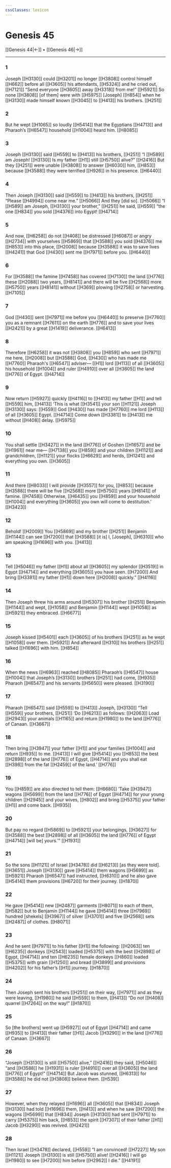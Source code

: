 ```yaml
---
cssClasses: lexicon
---
```


# Genesis 45

[[Genesis 44|←]] • [[Genesis 46|→]]

---

### 1
Joseph [[H3130]] could [[H3201]] no longer [[H3808]] control himself [[H662]] before all [[H3605]] his attendants, [[H5324]] and he cried out, [[H7121]] “Send everyone [[H3605]] away [[H3318]] from me!” [[H5921]] So none [[H3808]] [of them] were with [[H5975]] [Joseph] [[H854]] when he [[H3130]] made himself known [[H3045]] to [[H413]] his brothers. [[H251]]

### 2
But he wept [[H1065]] so loudly [[H5414]] that the Egyptians [[H4713]] and Pharaoh’s [[H6547]] household [[H1004]] heard him. [[H8085]]

### 3
Joseph [[H3130]] said [[H559]] to [[H413]] his brothers, [[H251]] “I [[H589]] am Joseph! [[H3130]] Is my father [[H1]] still [[H5750]] alive?” [[H2416]] But they [[H251]] were unable [[H3808]] to answer [[H6030]] him, [[H853]] because [[H3588]] they were terrified [[H926]] in his presence. [[H6440]]

### 4
Then Joseph [[H3130]] said [[H559]] to [[H413]] his brothers, [[H251]] “Please [[H4994]] come near me.” [[H5066]] And they [did so]. [[H5066]] “I [[H589]] am Joseph, [[H3130]] your brother,” [[H251]] he said, [[H559]] “the one [[H834]] you sold [[H4376]] into Egypt! [[H4714]]

### 5
And now, [[H6258]] do not [[H408]] be distressed [[H6087]] or angry [[H2734]] with yourselves [[H5869]] that [[H3588]] you sold [[H4376]] me [[H853]] into this place, [[H2008]] because [[H3588]] it was to save lives [[H4241]] that God [[H430]] sent me [[H7971]] before you. [[H6440]]

### 6
For [[H3588]] the famine [[H7458]] has covered [[H7130]] the land [[H776]] these [[H2088]] two years, [[H8141]] and there will be five [[H2568]] more [[H5750]] years [[H8141]] without [[H369]] plowing [[H2758]] or harvesting. [[H7105]]

### 7
God [[H430]] sent [[H7971]] me before you [[H6440]] to preserve [[H7760]] you  as a remnant [[H7611]] on the earth [[H776]] and to save your lives [[H2421]] by a great [[H1419]] deliverance. [[H6413]]

### 8
Therefore [[H6258]] it was not [[H3808]] you [[H859]] who sent [[H7971]] me here, [[H2008]] but [[H3588]] God, [[H430]] who has made me [[H7760]] Pharaoh's [[H6547]] adviser— [[H1]] lord [[H113]] of all [[H3605]] his household [[H1004]] and ruler [[H4910]] over all [[H3605]] the land [[H776]] of Egypt. [[H4714]]

### 9
Now return [[H5927]] quickly [[H4116]] to [[H413]] my father [[H1]] and tell [[H559]] him, [[H413]] ‘This is what [[H3541]] your son [[H1121]] Joseph [[H3130]] says: [[H559]] God [[H430]] has made [[H7760]] me lord [[H113]] of all [[H3605]] Egypt. [[H4714]] Come down [[H3381]] to [[H413]] me without [[H408]] delay. [[H5975]]

### 10
You shall settle [[H3427]] in the land [[H776]] of Goshen [[H1657]] and be [[H1961]] near me— [[H7138]] you [[H859]] and your children [[H1121]] and grandchildren, [[H1121]] your flocks [[H6629]] and herds, [[H1241]] and everything you own. [[H3605]]

### 11
And there [[H8033]] I will provide [[H3557]] for you, [[H853]] because [[H3588]] there will be five [[H2568]] more [[H5750]] years [[H8141]] of famine. [[H7458]] Otherwise, [[H6435]] you [[H859]] and your household [[H1004]] and everything [[H3605]] you own  will come to destitution.’ [[H3423]]

### 12
Behold! [[H2009]] You [[H5869]] and my brother [[H251]] Benjamin [[H1144]] can see [[H7200]] that [[H3588]] [it is] I, [Joseph], [[H6310]] who am speaking [[H1696]] with you. [[H413]]

### 13
Tell [[H5046]] my father [[H1]] about all [[H3605]] my splendor [[H3519]] in Egypt [[H4714]] and everything [[H3605]] you have seen. [[H7200]] And bring [[H3381]] my father [[H1]] down here [[H2008]] quickly.” [[H4116]]

### 14
Then Joseph threw his arms around [[H5307]] his brother [[H251]] Benjamin [[H1144]] and wept, [[H1058]] and Benjamin [[H1144]] wept [[H1058]] as [[H5921]] they embraced. [[H6677]]

### 15
Joseph kissed [[H5401]] each [[H3605]] of his brothers [[H251]] as he wept [[H1058]] over them. [[H5921]] And afterward [[H310]] his brothers [[H251]] talked [[H1696]] with him. [[H854]]

### 16
When the news [[H6963]] reached [[H8085]] Pharaoh’s [[H6547]] house [[H1004]] that Joseph’s [[H3130]] brothers [[H251]] had come, [[H935]] Pharaoh [[H6547]] and his servants [[H5650]] were pleased. [[H3190]]

### 17
Pharaoh [[H6547]] said [[H559]] to [[H413]] Joseph, [[H3130]] “Tell [[H559]] your brothers, [[H251]] ‘Do [[H6213]] as follows: [[H2063]] Load [[H2943]] your animals [[H1165]] and return [[H1980]] to the land [[H776]] of Canaan. [[H3667]]

### 18
Then bring [[H3947]] your father [[H1]] and your families [[H1004]] and return [[H935]] to me. [[H413]] I will give [[H5414]] you [[H853]] the best [[H2898]] of the land [[H776]] of Egypt, [[H4714]] and you shall eat [[H398]] from the fat [[H2459]] of the land.’ [[H776]]

### 19
You [[H859]] are also directed to tell them: [[H6680]] ‘Take [[H3947]] wagons [[H5699]] from the land [[H776]] of Egypt [[H4714]] for your young children [[H2945]] and your wives, [[H802]] and bring [[H5375]] your father [[H1]] and come back. [[H935]]

### 20
But pay no regard [[H5869]] to [[H5921]] your belongings, [[H3627]] for [[H3588]] the best [[H2898]] of all [[H3605]] the land [[H776]] of Egypt [[H4714]] [will be]  yours.’” [[H1931]]

### 21
So the sons [[H1121]] of Israel [[H3478]] did [[H6213]] [as they were told]. [[H3651]] Joseph [[H3130]] gave [[H5414]] them wagons [[H5699]] as [[H5921]] Pharaoh [[H6547]] had instructed, [[H6310]] and he also gave [[H5414]] them  provisions [[H6720]] for their journey. [[H1870]]

### 22
He gave [[H5414]] new [[H2487]] garments [[H8071]] to each of them, [[H582]] but to Benjamin [[H1144]] he gave [[H5414]] three [[H7969]] hundred [shekels] [[H3967]] of silver [[H3701]] and five [[H2568]] sets [[H2487]] of clothes. [[H8071]]

### 23
And he sent [[H7971]] to his father [[H1]] the following: [[H2063]] ten [[H6235]] donkeys [[H2543]] loaded [[H5375]] with the best [[H2898]] of Egypt, [[H4714]] and ten [[H6235]] female donkeys [[H860]] loaded [[H5375]] with grain [[H1250]] and bread [[H3899]] and provisions [[H4202]] for his father’s [[H1]] journey. [[H1870]]

### 24
Then Joseph sent his brothers [[H251]] on their way, [[H7971]] and as they were leaving, [[H1980]] he said [[H559]] to them, [[H413]] “Do not [[H408]] quarrel [[H7264]] on the way!” [[H1870]]

### 25
So [the brothers] went up [[H5927]] out of Egypt [[H4714]] and came [[H935]] to [[H413]] their father [[H1]] Jacob [[H3290]] in the land [[H776]] of Canaan. [[H3667]]

### 26
“Joseph [[H3130]] is still [[H5750]] alive,” [[H2416]] they said, [[H5046]] “and [[H3588]] he [[H1931]] is ruler [[H4910]] over all [[H3605]] the land [[H776]] of Egypt!” [[H4714]] But Jacob was stunned, [[H6313]] for [[H3588]] he did not [[H3808]] believe them. [[H539]]

### 27
However, when they relayed [[H1696]] all [[H3605]] that [[H834]] Joseph [[H3130]] had told [[H1696]] them, [[H413]] and when he saw [[H7200]] the wagons [[H5699]] that [[H834]] Joseph [[H3130]] had sent [[H7971]] to carry [[H5375]] him back, [[H853]] the spirit [[H7307]] of their father [[H1]] Jacob [[H3290]] was revived. [[H2421]]

### 28
Then Israel [[H3478]] declared, [[H559]] “I am convinced! [[H7227]] My son [[H1121]] Joseph [[H3130]] is still [[H5750]] alive! [[H2416]] I will go [[H1980]] to see [[H7200]] him before [[H2962]] I die.” [[H4191]]

